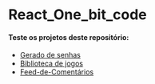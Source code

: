 # React_One_bit_code
#### Teste os projetos deste repositório:
- [Gerado de senhas](https://davimdolabella.github.io/gerador_React/)
- [Biblioteca de jogos](https://davimdolabella.github.io/react-biblioteca-de-jogos/)
- [Feed-de-Comentários](https://davimdolabella.github.io/feed-de-comentarios/)
